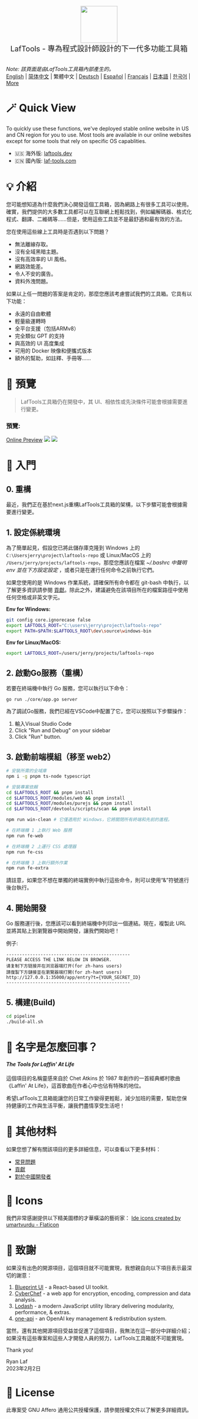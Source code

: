 <p align="center">
<img width="100" src="https://github.com/work7z/LafTools/blob/dev/modules/web2/public/static/icon.png?raw=true"></img>
<br>
<span style="font-size:20px">LafTools - 專為程式設計師設計的下一代多功能工具箱
</span>
<!-- <center>
<div style="text-align:center;">
<a target="_blank" href="http://cloud.laf-tools.com">預覽LafTools工具箱的 Insider 版本</a>
</div>
</center> -->
<br><br>
</p>

<i>Note: 該頁面是由LafTools工具箱內部產生的。</i> <br/> [English](/docs/en_US/README.md)  |  [简体中文](/docs/zh_CN/README.md)  |  繁體中文  |  [Deutsch](/docs/de/README.md)  |  [Español](/docs/es/README.md)  |  [Français](/docs/fr/README.md)  |  [日本語](/docs/ja/README.md)  |  [한국어](/docs/ko/README.md) | [More](/docs/) <br/>

# 🪄 Quick View

To quickly use these functions, we've deployed stable online website in US and CN region for you to use. Most tools are available in our online websites except for some tools that rely on specific OS capablities.

- 🇺🇸 海外版: [laftools.dev](https://laftools.dev)
- 🇨🇳 國內版: [laf-tools.com](https://laf-tools.com)

# 💡 介紹

您可能想知道為什麼我們決心開發這個工具箱，因為網路上有很多工具可以使用。 確實，我們提供的大多數工具都可以在互聯網上輕鬆找到，例如編解碼器、格式化程式、翻譯、二維碼等……但是，使用這些工具並不是最舒適和最有效的方法。

您在使用這些線上工具時是否遇到以下問題？

- 無法離線存取。
- 沒有全域黑暗主題。
- 沒有高效率的 UI 風格。
- 網路效能差。
- 令人不安的廣告。
- 資料外洩問題。

如果以上任一問題的答案是肯定的，那麼您應該考慮嘗試我們的工具箱。它具有以下功能：

- 永遠的自由軟體
- 輕量級運轉時
- 全平台支援（包括ARMv8）
- 完全類似 GPT 的支持
- 與高效的 UI 高度集成
- 可用的 Docker 映像和便攜式版本
- 額外的幫助，如註釋、手冊等......

# 🌠 預覽

> LafTools工具箱仍在開發中，其 UI、相依性或先決條件可能會根據需要進行變更。

### 預覽:

[Online Preview](http://laftools.dev)
![](https://github.com/work7z/LafTools/blob/dev/devtools/images/preview.png?raw=true)
![](https://github.com/work7z/LafTools/blob/dev/devtools/images/preview-dark.png?raw=true)

# 🚀 入門

## 0. 重構

最近，我們正在基於next.js重構LafTools工具箱的架構，以下步驟可能會根據需要進行變更。

## 1. 設定係統環境

為了簡單起見，假設您已將此儲存庫克隆到 Windows 上的 `C:\Usersjerry\project\laftools-repo` 或 Linux/MacOS 上的 `/Users/jerry/projects/laftools-repo`，那麼您應該在檔案 **~/.bashrc* 中聲明 env 並在下方設定設定* ，或者只是在運行任何命令之前執行它們。

如果您使用的是 Windows 作業系統，請確保所有命令都在 git-bash 中執行，以了解更多資訊請參閱 [貢獻](/docs/zh_HK/CONTRIBUTION.md)。除此之外，建議避免在該項目所在的檔案路徑中使用任何空格或非英文字元。

**Env for Windows:**

```bash
git config core.ignorecase false
export LAFTOOLS_ROOT="C:\users\jerry\project\laftools-repo"
export PATH=$PATH:$LAFTOOLS_ROOT\dev\source\windows-bin
```

**Env for Linux/MacOS:**

```bash
export LAFTOOLS_ROOT=/users/jerry/projects/laftools-repo
```

## 2. 啟動Go服務（重構）

若要在終端機中執行 Go 服務，您可以執行以下命令：

```shell
go run ./core/app.go server
```

為了調試Go服務，我們已經在VSCode中配置了它，您可以按照以下步驟操作：

1. 輸入Visual Studio Code
2. Click "Run and Debug" on your sidebar
3. Click "Run" button.

## 3. 啟動前端模組（移至 web2）

```bash
# 安裝所需的全域庫
npm i -g pnpm ts-node typescript

# 安裝專案依賴
cd $LAFTOOLS_ROOT && pnpm install
cd $LAFTOOLS_ROOT/modules/web && pnpm install
cd $LAFTOOLS_ROOT/modules/purejs && pnpm install
cd $LAFTOOLS_ROOT/devtools/scripts/scan && pnpm install

npm run win-clean # 它僅適用於 Windows，它將關閉所有終端和先前的進程。

# 在終端機 1 上執行 Web 服務
npm run fe-web

# 在終端機 2 上運行 CSS 處理器
npm run fe-css

# 在終端機 3 上執行額外作業
npm run fe-extra

```

請註意，如果您不想在單獨的終端實例中執行這些命令，則可以使用“&”符號進行後台執行。

## 4. 開始開發

Go 服務運行後，您應該可以看到終端機中列印出一個連結。現在，複製此 URL 並將其貼上到瀏覽器中開始開發，讓我們開始吧！

例子:

```output
-----------------------------------------------
PLEASE ACCESS THE LINK BELOW IN BROWSER.
请复制下方链接并在浏览器端打开(for zh-hans users)
請復製下方鏈接並在瀏覽器端打開(for zh-hant users)
http://127.0.0.1:35000/app/entry?t={YOUR_SECRET_ID}
-----------------------------------------------
```

## 5. 構建(Build)

```bash
cd pipeline
./build-all.sh
```

# 🌱 名字是怎麼回事？

#### _The Tools for Laffin' At Life_

這個項目的名稱靈感來自於 Chet Atkins 於 1987 年創作的一首經典鄉村歌曲《Laffin' At Life》，這首歌曲在作者心中也佔有特殊的地位。

希望LafTools工具箱能讓您的日常工作變得更輕鬆，減少加班的需要，幫助您保持健康的工作與生活平衡，讓我們盡情享受生活吧！

# 📑 其他材料

如果您想了解有關該項目的更多詳細信息，可以查看以下更多材料：

- [常見問題](/docs/zh_HK/FAQ.md)
- [貢獻](/docs/zh_HK/CONTRIBUTION.md)
- [對於中國開發者](/devtools/notes/common/issues.md)

# 💐 Icons

我們非常感謝提供以下精美圖標的才華橫溢的藝術家：
<a href="https://www.flaticon.com/free-icons/ide" title="ide icons">Ide icons created by umartvurdu - Flaticon</a>

# 🙏 致謝

如果沒有出色的開源項目，這個項目就不可能實現，我想親自向以下項目表示最深切的謝意：

1. [Blueprint UI](https://blueprintjs.com/) - a React-based UI toolkit.
1. [CyberChef](https://github.com/gchq/CyberChef/tree/master) - a web app for encryption, encoding, compression and data analysis.
1. [Lodash](https://github.com/lodash/lodash) - a modern JavaScript utility library delivering modularity, performance, & extras.
1. [one-api](https://github.com/songquanpeng/one-api) - an OpenAI key management & redistribution system.

當然，還有其他開源項目受益並促進了這個項目，我無法在這一部分中詳細介紹；如果沒有這些專案和這些人才開發人員的努力，LafTools工具箱就不可能實現。

Thank you!

Ryan Laf  
2023年2月2日

# 🪪 License

此專案受 GNU Affero 通用公共授權保護，請參閱授權文件以了解更多詳細資訊。

